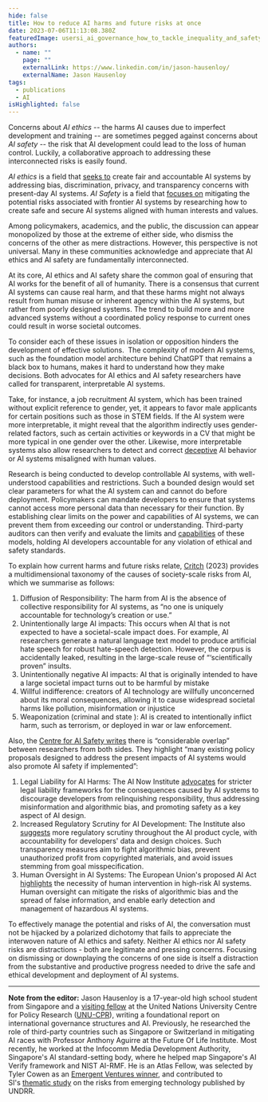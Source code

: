```yaml
---
hide: false
title: How to reduce AI harms and future risks at once
date: 2023-07-06T11:13:08.380Z
featuredImage: usersi_ai_governance_how_to_tackle_inequality_and_safety_in_one_b06ab45b-cae9-45d1-abb3-f4993755921d.png
authors:
  - name: ""
    page: ""
    externalLink: https://www.linkedin.com/in/jason-hausenloy/
    externalName: Jason Hausenloy
tags:
  - publications
  - AI
isHighlighted: false
---
```


Concerns about _AI ethics_ -- the harms AI causes due to imperfect development and training -- are sometimes pegged against concerns about _AI safety_ -- the risk that AI development could lead to the loss of human control. Luckily, a collaborative approach to addressing these interconnected risks is easily found.

_AI ethics_ is a field that [seeks to](https://www.unesco.org/en/artificial-intelligence/recommendation-ethics) create fair and accountable AI systems by addressing bias, discrimination, privacy, and transparency concerns with present-day AI systems. _AI Safety_ is a field that [focuses on](https://cset.georgetown.edu/publication/key-concepts-in-ai-safety-an-overview/) mitigating the potential risks associated with frontier AI systems by researching how to create safe and secure AI systems aligned with human interests and values.

Among policymakers, academics, and the public, the discussion can appear monopolized by those at the extreme of either side, who dismiss the concerns of the other as mere distractions. However, this perspective is not universal. Many in these communities acknowledge and appreciate that AI ethics and AI safety are fundamentally interconnected.

At its core, AI ethics and AI safety share the common goal of ensuring that AI works for the benefit of all of humanity. There is a consensus that current AI systems can cause real harm, and that these harms might not always result from human misuse or inherent agency within the AI systems, but rather from poorly designed systems. The trend to build more and more advanced systems without a coordinated policy response to current ones could result in worse societal outcomes.

To consider each of these issues in isolation or opposition hinders the development of effective solutions.  The complexity of modern AI systems, such as the foundation model architecture behind ChatGPT that remains a black box to humans, makes it hard to understand how they make decisions. Both advocates for AI ethics and AI safety researchers have called for transparent, interpretable AI systems.

Take, for instance, a job recruitment AI system, which has been trained without explicit reference to gender, yet, it appears to favor male applicants for certain positions such as those in STEM fields. If the AI system were more interpretable, it might reveal that the algorithm indirectly uses gender-related factors, such as certain activities or keywords in a CV that might be more typical in one gender over the other. Likewise, more interpretable systems also allow researchers to detect and correct [deceptive](https://www.foxbusiness.com/technology/openais-gpt-4-faked-being-blind-deceive-taskrabbit-human-helping-solve-captcha) AI behavior or AI systems misaligned with human values.

Research is being conducted to develop controllable AI systems, with well-understood capabilities and restrictions. Such a bounded design would set clear parameters for what the AI system can and cannot do before deployment. Policymakers can mandate developers to ensure that systems cannot access more personal data than necessary for their function. By establishing clear limits on the power and capabilities of AI systems, we can prevent them from exceeding our control or understanding. Third-party auditors can then verify and evaluate the limits and [capabilities](https://arxiv.org/pdf/2305.15324.pdf) of these models, holding AI developers accountable for any violation of ethical and safety standards.

To explain how current harms and future risks relate, [Critch](https://arxiv.org/pdf/2306.06924.pdf) (2023) provides a multidimensional taxonomy of the causes of society-scale risks from AI, which we summarise as follows:

1. Diffusion of Responsibility: The harm from AI is the absence of collective responsibility for AI systems, as “no one is uniquely accountable for technology’s creation or use.”
2. Unintentionally large AI impacts: This occurs when AI that is not expected to have a societal-scale impact does. For example, AI researchers generate a natural language text model to produce artificial hate speech for robust hate-speech detection. However, the corpus is accidentally leaked, resulting in the large-scale reuse of “‘scientifically proven” insults.
3. Unintentionally negative AI impacts: AI that is originally intended to have a large societal impact turns out to be harmful by mistake
4. Willful indifference: creators of AI technology are willfully unconcerned about its moral consequences, allowing it to cause widespread societal harms like pollution, misinformation or injustice
5. Weaponization (criminal and state ): AI is created to intentionally inflict harm, such as terrorism, or deployed in war or law enforcement.

Also, the [Centre for AI Safety writes](https://www.safe.ai/post/three-policy-proposals-for-ai-safety) there is “considerable overlap” between researchers from both sides. They highlight “many existing policy proposals designed to address the present impacts of AI systems would also promote AI safety if implemented”:

1. Legal Liability for AI Harms: The AI Now Institute [advocates](https://ainowinstitute.org/publication/gpai-is-high-risk-should-not-be-excluded-from-eu-ai-act) for stricter legal liability frameworks for the consequences caused by AI systems to discourage developers from relinquishing responsibility, thus addressing misinformation and algorithmic bias, and promoting safety as a key aspect of AI design.
2. Increased Regulatory Scrutiny for AI Development: The Institute also [suggests](https://ainowinstitute.org/publication/gpai-is-high-risk-should-not-be-excluded-from-eu-ai-act) more regulatory scrutiny throughout the AI product cycle, with accountability for developers' data and design choices. Such transparency measures aim to fight algorithmic bias, prevent unauthorized profit from copyrighted materials, and avoid issues stemming from goal misspecification.
3. Human Oversight in AI Systems: The European Union's proposed AI Act [highlights](https://www.europarl.europa.eu/resources/library/media/20230516RES90302/20230516RES90302.pdf) the necessity of human intervention in high-risk AI systems. Human oversight can mitigate the risks of algorithmic bias and the spread of false information, and enable early detection and management of hazardous AI systems.

To effectively manage the potential and risks of AI, the conversation must not be hijacked by a polarized dichotomy that fails to appreciate the interwoven nature of AI ethics and safety. Neither AI ethics nor AI safety risks are distractions - both are legitimate and pressing concerns. Focusing on dismissing or downplaying the concerns of one side is itself a distraction from the substantive and productive progress needed to drive the safe and ethical development and deployment of AI systems.

---

**Note from the editor:** Jason Hausenloy is a 17-year-old high school student from Singapore and a [visiting fellow](https://cpr.unu.edu/people/researchers/20450.html) at the United Nations University Centre for Policy Research ([UNU-CPR](https://cpr.unu.edu/research/our-work/geneva.html)), writing a foundational report on international governance structures and AI. Previously, he researched the role of third-party countries such as Singapore or Switzerland in mitigating AI races with Professor Anthony Aguirre at the Future Of Life Institute. Most recently, he worked at the Infocomm Media Development Authority, Singapore's AI standard-setting body, where he helped map Singapore's AI Verify framework and NIST AI-RMF. He is an Atlas Fellow, was selected by Tyler Cowen as an [Emergent Ventures winner](https://marginalrevolution.com/marginalrevolution/2023/02/emergent-ventures-winners-24th-cohort.html), and contributed to SI's [thematic study](https://www.undrr.org/publication/thematic-study-existential-risk-and-rapid-technological-change-advancing-risk-informed) on the risks from emerging technology published by UNDRR.
